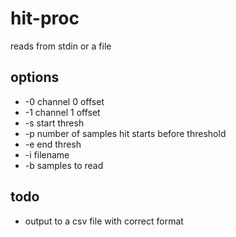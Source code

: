 # hit-proc

reads from stdin or a file

## options

*  -0 channel 0 offset
*  -1 channel 1 offset
*  -s start thresh
*  -p number of samples hit starts before threshold
*  -e end thresh
*  -i filename
*  -b samples to read

## todo

* output to a csv file with correct format
